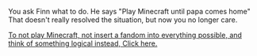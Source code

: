 You ask Finn what to do.
He says "Play Minecraft until papa comes home"
That doesn't really resolved the situation, 
but now you no longer care.

[To not play Minecraft, not insert a fandom into everything possible, and think of something logical instead, Click here.](logical-thought/logic.md)